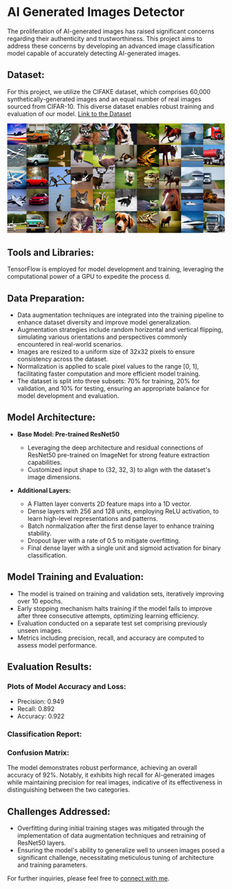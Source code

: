 # AI Generated Images Detector 

The proliferation of AI-generated images has raised significant concerns regarding their authenticity and trustworthiness. This project aims to address these concerns by developing an advanced image classification model capable of accurately detecting AI-generated images.

## Dataset:

For this project, we utilize the CIFAKE dataset, which comprises 60,000 synthetically-generated images and an equal number of real images sourced from CIFAR-10. This diverse dataset enables robust training and evaluation of our model.
[Link to the Dataset](https://www.kaggle.com/datasets/birdy654/cifake-real-and-ai-generated-synthetic-images/data)

![CIFAKE Dataset](dataset-cover.png)

## Tools and Libraries:

TensorFlow is employed for model development and training, leveraging the computational power of a  GPU to expedite the process  d.

## Data Preparation:

- Data augmentation techniques are integrated into the training pipeline to enhance dataset diversity and improve model generalization.
- Augmentation strategies include random horizontal and vertical flipping, simulating various orientations and perspectives commonly encountered in real-world scenarios.
- Images are resized to a uniform size of 32x32 pixels to ensure consistency across the dataset.
- Normalization is applied to scale pixel values to the range [0, 1], facilitating faster computation and more efficient model training.
- The dataset is split into three subsets: 70% for training, 20% for validation, and 10% for testing, ensuring an appropriate balance for model development and evaluation.

## Model Architecture:

- **Base Model: Pre-trained ResNet50**
  - Leveraging the deep architecture and residual connections of ResNet50 pre-trained on ImageNet for strong feature extraction capabilities.
  - Customized input shape to (32, 32, 3) to align with the dataset's image dimensions.

- **Additional Layers:**
  - A Flatten layer converts 2D feature maps into a 1D vector.
  - Dense layers with 256 and 128 units, employing ReLU activation, to learn high-level representations and patterns.
  - Batch normalization after the first dense layer to enhance training stability.
  - Dropout layer with a rate of 0.5 to mitigate overfitting.
  - Final dense layer with a single unit and sigmoid activation for binary classification.


## Model Training and Evaluation:

- The model is trained on training and validation sets, iteratively improving over 10 epochs.
- Early stopping mechanism halts training if the model fails to improve after three consecutive attempts, optimizing learning efficiency.
- Evaluation conducted on a separate test set comprising previously unseen images.
- Metrics including precision, recall, and accuracy are computed to assess model performance.

## Evaluation Results:

### Plots of Model Accuracy and Loss:


- Precision: 0.949
- Recall: 0.892
- Accuracy: 0.922

### Classification Report:


### Confusion Matrix:



The model demonstrates robust performance, achieving an overall accuracy of 92%. Notably, it exhibits high recall for AI-generated images while maintaining precision for real images, indicative of its effectiveness in distinguishing between the two categories.

## Challenges Addressed:

- Overfitting during initial training stages was mitigated through the implementation of data augmentation techniques and retraining of ResNet50 layers.
- Ensuring the model's ability to generalize well to unseen images posed a significant challenge, necessitating meticulous tuning of architecture and training parameters.

For further inquiries, please feel free to [connect with me](https://www.linkedin.com/in/iamsubhom/).
